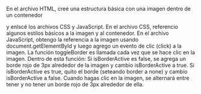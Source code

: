 En el archivo HTML, creé una estructura básica con una imagen dentro de un contenedor <div> y enlscé los archivos CSS y JavaScript.
En el archivo CSS, referencio algunos estilos básicos a la imagen y al contenedor.
En el archivo JavaScript, obtengo la referencia a la imagen usando document.getElementById y luego agrego un evento de clic (click) a la imagen.
La función toggleBorder es llamada cada vez que se hace clic en la imagen. 
Dentro de esta función: 
    Si isBorderActive es false, se agrega un borde rojo de 3px alrededor de la imagen y cambio isBorderActive a true.
    Si isBorderActive es true, quito el borde (seteando border a none) y cambio isBorderActive a false.
Cuando hagas clic en la imagen, se alternará entre tener y no tener un borde rojo de 3px alrededor de ella.
